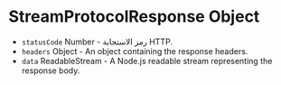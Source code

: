 # StreamProtocolResponse Object

* `statusCode` Number - رمز الاستجابة HTTP.
* `headers` Object - An object containing the response headers.
* `data` ReadableStream - A Node.js readable stream representing the response body.